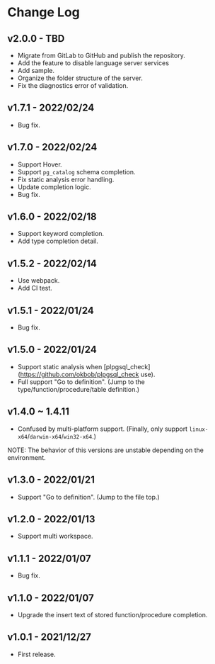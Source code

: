 # Change Log

## v2.0.0 - TBD

- Migrate from GitLab to GitHub and publish the repository.
- Add the feature to disable language server services
- Add sample.
- Organize the folder structure of the server.
- Fix the diagnostics error of validation.

## v1.7.1 - 2022/02/24

- Bug fix.

## v1.7.0 - 2022/02/24

- Support Hover.
- Support `pg_catalog` schema completion.
- Fix static analysis error handling.
- Update completion logic.
- Bug fix.

## v1.6.0 - 2022/02/18

- Support keyword completion.
- Add type completion detail.

## v1.5.2 - 2022/02/14

- Use webpack.
- Add CI test.

## v1.5.1 - 2022/01/24

- Bug fix.

## v1.5.0 - 2022/01/24

- Support static analysis when [plpgsql_check](https://github.com/okbob/plpgsql_check use).
- Full support "Go to definition". (Jump to the type/function/procedure/table definition.)

## v1.4.0 ~ 1.4.11

- Confused by multi-platform support. (Finally, only support `linux-x64`/`darwin-x64`/`win32-x64`.)

NOTE: The behavior of this versions are unstable depending on the environment.

## v1.3.0 - 2022/01/21

- Support "Go to definition". (Jump to the file top.)

## v1.2.0 - 2022/01/13

- Support multi workspace.

## v1.1.1 - 2022/01/07

- Bug fix.

## v1.1.0 - 2022/01/07

- Upgrade the insert text of stored function/procedure completion.

## v1.0.1 - 2021/12/27

- First release.

